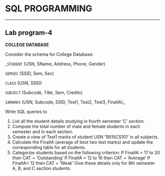 # SQL PROGRAMMING
___

## Lab program-4

**COLLEGE DATABASE**

Consider the schema for College Database:

_`STUDENT` (USN, SName, Address, Phone, Gender) 

`SEMSEC` (SSID, Sem, Sec) 

`CLASS` (USN, SSID)

`SUBJECT` (Subcode, Title, Sem, Credits)

`IAMARKS` (USN, Subcode, SSID, Test1, Test2, Test3, FinalIA)_

Write SQL queries to
1. List all the student details studying in fourth semester ‘C’ section.
2. Compute the total number of male and female students in each semester and in each 
section.
3. Create a view of Test1 marks of student USN ‘1BI15CS101’ in all subjects.
4. Calculate the FinalIA (average of best two test marks) and update the 
corresponding table for all students.
5. Categorize students based on the following criterion: If
FinalIA = 17 to 20 then CAT = ‘Outstanding’ 
If FinalIA = 12 to 16 then CAT = ‘Average’ If 
FinalIA< 12 then CAT = ‘Weak’
Give these details only for 8th semester A, B, and C section students.
